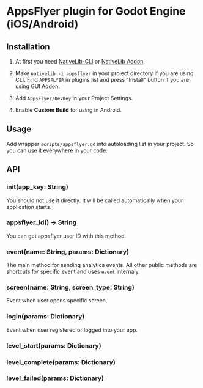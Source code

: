 # AppsFlyer plugin for Godot Engine (iOS/Android)

## Installation

1. At first you need [NativeLib-CLI](https://github.com/DrMoriarty/nativelib-cli) or [NativeLib Addon](https://github.com/DrMoriarty/nativelib).

2. Make `nativelib -i appsflyer` in your project directory if you are using CLI. Find `APPSFLYER` in plugins list and press "Install" button if you are using GUI Addon.

3. Add `AppsFlyer/DevKey` in your Project Settings.

4. Enable **Custom Build** for using in Android.

## Usage

Add wrapper `scripts/appsflyer.gd` into autoloading list in your project. So you can use it everywhere in your code.

## API

### init(app_key: String)

You should not use it directly. It will be called automatically when your application starts.

### appsflyer_id() -> String

You can get appsflyer user ID with this method.

### event(name: String, params: Dictionary)

The main method for sending analytics events. All other public methods are shortcuts for specific event and uses `event` internaly.

### screen(name: String, screen_type: String)

Event when user opens specific screen.

### login(params: Dictionary)

Event when user registered or logged into your app.

### level_start(params: Dictionary)

### level_complete(params: Dictionary)

### level_failed(params: Dictionary)

